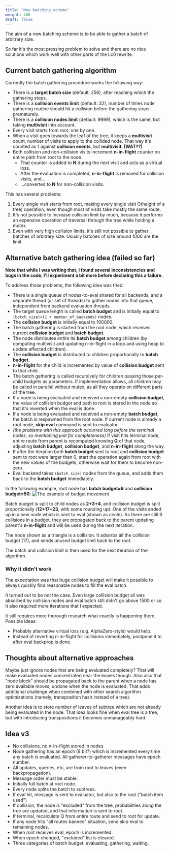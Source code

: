 ```yaml
---
title: "New batching scheme"
weight: 400
draft: false
---
```


The aim of a new batching scheme is to be able to gather a batch of arbitrary size.

So far it's the most pressing problem to solve and there are no nice solutions which work well with other parts of the Lc0 rewrite.

## Current batch gathering algorithm

Currently the batch gathering procedure works the following way:
* There is a **target batch size** (default: 256), after reaching which the gathering stops.
* There is a **collision events limit** (default: 32), number of times node gathering routine should hit a collision before the gathering stops prematurely.
* There is a **collision nodes limit** (default: 9999), which is the same, but taking **multivisit** into account.
* Every visit starts from root, one by one.
* When a visit goes towards the leaf of the tree, it keeps a **multivisit** count, number of visits to apply to the collided node. That way it's counted as 1 against **collision events**, but **multivisit**. **[WAT??]**
* Both collision and non-collision visits increment **n-in-flight** counter on entire path from root to the node.
    * That counter is added to **N** during the next visit and acts as a virtual loss.
    * After the evaluation is completed, **n-in-flight** is removed for collision visits, and...
    * ...converted to **N** for non-collision visits.

This has several problems:
1. Every single visit starts from root, making every single visit O(height of a tree) operation, even though most of visits take mostly the same route.
1. It's not possible to increase collision limit by much, because it performs an expensive operation of traversal through the tree while holding a mutex.
1. Even with very high collision limits, it's still not possible to gather batches of arbitrary size. Usually batches of size around 1000 are the limit.


## Alternative batch gathering idea (failed so far)

**Note that while I was writing that, I found several inconsistencies and bugs in the code, I'll experiment a bit more before declaring this a failure.**

To address those problems, the following idea was tried:
* There is a single queue of nodes-to-eval shared for all backends, and a separate thread (or set of threads) to gather nodes into that queue, independent from backend evaluation threads.
* The target queue length is called **batch budget** and is initially equal to `(batch_size)×(1 + number_of_backends)` nodes.
* The **collision budget** is initially equal to 100000.
* The batch gathering is started from the root node, which receives current **collision budget** and **batch budget**.
* The node distributes *entire* its **batch budget** among children (by computing multivisit and updating n-in-flight in a loop and using heap to update affected children).
* The **collision budget** is distributed to children proportionally to **batch budget**.
* **n-in-flight** for the child is incremented by value of **collision budget** sent to that child.
* The batch gathering is called recursively for children passing those per-child budgets as parameters. If implementation allows, all children may be called in parallel without mutex, as all they operate on different parts of the tree.
* If a node is being evaluated and received a non-empty **collision budget**, the value of collision budget and path to root is stored in the node so that it's reverted when the eval is done.
* If a node is being evaluated and received a non-empty **batch budget**, the batch is respawned from the root node. If current node is already a root node, **skip eval** command is sent to evaluator.
* *(the problems with this approach occurred long before the terminal nodes, so mentioning just for completeness)* If visit hits terminal node, entire route from parent is recomputed knowing **Q** of that node, adjusting **batch budget**, **collision budget**, and **n-in-flight** along the way.
* If after the iteration both **batch budget** sent to root and **collision budget** sent to root were larger than 0, start the operation again from root with the new values of the budgets, otherwise wait for them to become non-zero.
* Eval backend takes `(batch size)` nodes from the queue, and adds them back to the **batch budget** immediately.

In the following example, root node has **batch budget=9** and **collision budget=50**:
![The example of budget movement](new-batching.svg)

Batch budget is split to child nodes as **2+3+4**, and collision budget is split proportionally (**12+17+23**, with some rounding up). One of the visits ended up in a new node which is sent to eval (shown as circle). As there are still 6 collisions in a budget, they are propagated back to the parent updating parent's **n-in-flight** and will be used during the next iteration.

The node shown as a triangle is a collision. It adsorbs all the collision budget (17), and sends unused budget limit back to the root.

The batch and collision limit is then used for the next iteration of the algorithm.

### Why it didn't work

The expectation was that huge collision budget will make it possible to always quickly find reasonable nodes to fill the eval batch.

It turned out to be not the case. Even large collision budget all was absorbed by collision nodes and eval batch still didn't go above 1500 or so. It also required more iterations that I expected.

It still requires more thorough research what exactly is happening there. Possible ideas:
* Probably alternative virtual loss (e.g. AlphaZero-style) would help.
* Instead of reverting n-in-flight for collisions immediately, postpone it to after eval backprop is done.

## Thoughts about alternative approaches

Maybe just ignore nodes that are being evaluated completely? That will make evaluated nodes concentrated near the leaves though. Also also that "node block" should be propagated back to the parent when a node has zero available moves, undone when the node is evaluated. That adds additional challenge when combined with other search algorithm optimizations (namely, transposition hash instead of a tree).

Another idea is to store number of leaves of subtree which are not already being evaluated in the node. That idea looks fine when eval tree is a tree, but with introducing transpositions it becomes unmanageably hard.

## Idea v3

* No collisions, no n-in-flight stored in nodes
* Node gathering has an epoch (8 bit?) which is incremented every time any batch is evaluated. All gatherer-to-gatherer messages have epoch number.
* All updates, queries, etc, are from root to leaves (even backpropagation).
* Message order must be stable.
* Initially full batch at root node.
* Every node splits the batch to subtrees.
* If eval hit, message is sent to evaluator, but also to the root ("batch item used")
* If collision, the node is "excluded" from the tree, probabilities along the tree are updated, and that information is sent to root.
* If terminal, recalculate Q from entire route and send to root for update.
* If any node hits "all routes banned" situation, send skip eval to remaining nodes.
* When root receives eval, epoch is incremented.
* When epoch chenged, "excluded" list is cleared.
* Three categories of batch budget: evaluating, gathering, waiting.